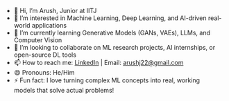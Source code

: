 - 👋 Hi, I’m Arush, Junior at IITJ  
- 👀 I’m interested in Machine Learning, Deep Learning, and AI-driven real-world applications  
- 🌱 I’m currently learning Generative Models (GANs, VAEs), LLMs, and Computer Vision  
- 💞️ I’m looking to collaborate on ML research projects, AI internships, or open-source DL tools  
- 📫 How to reach me: [LinkedIn]([https://www.linkedin.com/in/arushj22](https://www.linkedin.com/in/arush-aaron-john-38206b299/)) | Email: arushj22@gmail.com  
- 😄 Pronouns: He/Him  
- ⚡ Fun fact: I love turning complex ML concepts into real, working models that solve actual problems!

